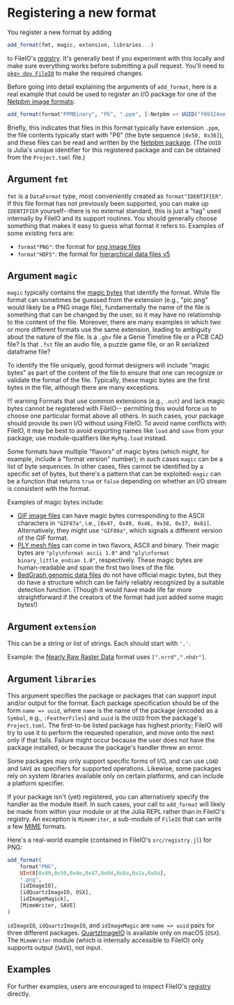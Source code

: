 # Registering a new format

You register a new format by adding

```julia
add_format(fmt, magic, extension, libraries...)
```

to FileIO's [registry](https://github.com/JuliaIO/FileIO.jl/blob/master/src/registry.jl).
It's generally best if you experiment with this locally and make sure everything works
before submitting a pull request.
You'll need to [`pkg> dev FileIO`](https://julialang.github.io/Pkg.jl/v1/managing-packages/#developing) to make the required changes.

Before going into detail explaining the arguments of `add_format`,
here is a real example that could be used to register an I/O package for one of the [Netpbm image formats](https://en.wikipedia.org/wiki/Netpbm#File_formats):

```julia
add_format(format"PPMBinary", "P6", ".ppm", [:Netpbm => UUID("f09324ee-3d7c-5217-9330-fc30815ba969")])
```

Briefly, this indicates that files in this format typically have extension `.ppm`, the file contents typically start with "P6" (the byte sequence `[0x50, 0x36]`), and these files can be read and written by the [Netpbm package](https://github.com/JuliaIO/Netpbm.jl). (The `UUID` is Julia's unique identifier for this registered package and can be obtained from the `Project.toml` file.)

## Argument `fmt`

`fmt` is a `DataFormat` type, most conveniently created as `format"IDENTIFIER"`.
If this file format has not previously been supported,
you can make up `IDENTIFIER` yourself--there is no external standard, this is just a "tag"
used internally by FileIO and its support routines.
You should generally choose something that makes it easy to guess what format it refers to.
Examples of some existing `fmt`s are:

- `format"PNG"`: the format for [png image files](https://en.wikipedia.org/wiki/Portable_Network_Graphics)
- `format"HDF5"`: the format for [hierarchical data files v5](https://en.wikipedia.org/wiki/Hierarchical_Data_Format)

## Argument `magic`

`magic` typically contains the [magic bytes](https://en.wikipedia.org/wiki/File_format#Magic_number) that identify the format.
While file format can sometimes be guessed from the extension (e.g., "pic.png" would likely be a PNG image file),
fundamentally the name of the file is something that can be changed by the user,
so it may have no relationship to the content of the file.
Moreover, there are many examples in which two or more different formats use the same extension,
leading to ambiguity about the nature of the file.
Is a `.gbv` file a Genie Timeline file or a PCB CAD file?
Is that `.fst` file an audio file, a puzzle game file, or an R serialized dataframe file?

To identify the file uniquely, good format designers will include "magic bytes" as part of the content of the file to ensure that one can recognize or validate the format of the file.
Typically, these magic bytes are the first bytes in the file, although there are many exceptions.

!!! warning
    Formats that use common extensions (e.g., `.out`) and lack magic bytes cannot be registered with FileIO--
    permitting this would force us to choose one particular format above all others.
    In such cases, your package should provide its own I/O without using FileIO.
    To avoid name conflicts with FileIO, it may be best to avoid exporting names like `load` and `save` from your package; use module-qualifiers like `MyPkg.load` instead.

Some formats have multiple "flavors" of magic bytes (which might, for example, include a "format version" number);
in such cases `magic` can be a list of byte sequences.
In other cases, files cannot be identified by a specific set of bytes, but there's a pattern that can be exploited:
`magic` can be a function that returns `true` or `false` depending on whether an I/O stream
is consistent with the format.

Examples of magic bytes include:
- [GIF image files](https://en.wikipedia.org/wiki/GIF) can have magic bytes corresponding to the ASCII characters in `"GIF87a"`, i.e., `[0x47, 0x49, 0x46, 0x38, 0x37, 0x61]`. Alternatively, they might use `"GIF89a"`, which signals a different version of the GIF format.
- [PLY mesh files](https://en.wikipedia.org/wiki/PLY_(file_format)) can come in two flavors, ASCII and binary. Their magic bytes are `"ply\nformat ascii 1.0"` and `"ply\nformat binary_little_endian 1.0"`, respectively. These magic bytes are human-readable and span the first two lines of the file.
- [BedGraph genomic data files](http://genome.ucsc.edu/goldenPath/help/bedgraph.html) do not have official magic bytes, but they do have a structure which can be fairly reliably recognized by a suitable detection function. (Though it would have made life far more straightforward if the creators of the format had just added some magic bytes!)

## Argument `extension`

This can be a string or list of strings. Each should start with `'.'`.

Example: the [Nearly Raw Raster Data](http://teem.sourceforge.net/nrrd/format.html) format uses `[".nrrd",".nhdr"]`.

## Argument `libraries`

This argument specifies the package or packages that can support input and/or output for the format.
Each package specification should be of the form `name => uuid`, where `name` is the name of the package (encoded as a `Symbol`, e.g., `:FeatherFiles`) and `uuid` is the `UUID` from the package's `Project.toml`.
The first-to-be listed package has highest priority; FileIO will try to use it to perform the requested operation, and move onto the next only if that fails.
Failure might occur because the user does not have the package installed, or because the package's handler threw an error.

Some packages may only support specific forms of I/O, and can use `LOAD` and `SAVE` as specifiers for supported operations. Likewise, some packages rely on system libraries available only on certain platforms, and can include a platform specifier.

If your package isn't (yet) registered, you can alternatively specify the handler as the module itself.  In such cases, your call to `add_format` will likely be made from within your module or at the Julia REPL rather than in FileIO's registry. An exception is `MimeWriter`, a sub-module of `FileIO` that can write a few [MIME](https://en.wikipedia.org/wiki/MIME) formats.

Here's a real-world example (contained in FileIO's `src/registry.jl`) for PNG:

```julia
add_format(
    format"PNG",
    UInt8[0x89,0x50,0x4e,0x47,0x0d,0x0a,0x1a,0x0a],
    ".png",
    [idImageIO],
    [idQuartzImageIO, OSX],
    [idImageMagick],
    [MimeWriter, SAVE]
)
```

`idImageIO`, `idQuartzImageIO`, and `idImageMagic` are `name => uuid` pairs for three different packages.
[QuartzImageIO](https://github.com/JuliaIO/QuartzImageIO.jl) is available only on macOS (`OSX`).
The `MimeWriter` module (which is internally accessible to FileIO) only supports output (`SAVE`), not input.

## Examples

For further examples, users are encouraged to inspect FileIO's [registry](https://github.com/JuliaIO/FileIO.jl/blob/master/src/registry.jl) directly.
